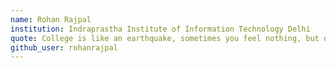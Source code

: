 ```yaml
---
name: Rohan Rajpal
institution: Indraprastha Institute of Information Technology Delhi
quote: College is like an earthquake, sometimes you feel nothing, but other times it just shakes you up smh
github_user: rohanrajpal
---
```

